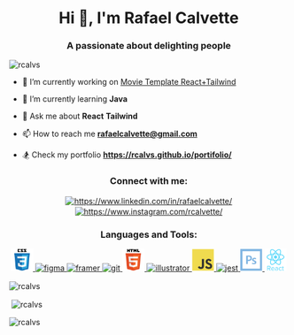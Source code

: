 <h1 align="center">Hi 👋, I'm Rafael Calvette</h1>
<h3 align="center">A passionate about delighting people</h3>

<p align="left"> <img src="https://komarev.com/ghpvc/?username=rcalvs&label=Profile%20views&color=0e75b6&style=flat" alt="rcalvs" /> </p>

- 🔭 I’m currently working on [Movie Template React+Tailwind](https://github.com/rcalvs/MovieReact)

- 🌱 I’m currently learning **Java**

- 💬 Ask me about **React** **Tailwind**

- 📫 How to reach me **rafaelcalvette@gmail.com**

- 🏂 Check my portfolio **https://rcalvs.github.io/portifolio/**

<h3 align="center">Connect with me:</h3>
<p align="center">
<a href="https://linkedin.com/in/https://www.linkedin.com/in/rafaelcalvette/" target="blank"><img align="center" src="https://raw.githubusercontent.com/rahuldkjain/github-profile-readme-generator/master/src/images/icons/Social/linked-in-alt.svg" alt="https://www.linkedin.com/in/rafaelcalvette/" height="30" width="40" /></a>
<a href="https://instagram.com/https://www.instagram.com/rcalvette/" target="blank"><img align="center" src="https://raw.githubusercontent.com/rahuldkjain/github-profile-readme-generator/master/src/images/icons/Social/instagram.svg" alt="https://www.instagram.com/rcalvette/" height="30" width="40" /></a>
</p>

<h3 align="center">Languages and Tools:</h3>
<p align="center"> <a href="https://www.w3schools.com/css/" target="_blank"> <img src="https://raw.githubusercontent.com/devicons/devicon/master/icons/css3/css3-original-wordmark.svg" alt="css3" width="40" height="40"/> </a> <a href="https://www.figma.com/" target="_blank"> <img src="https://www.vectorlogo.zone/logos/figma/figma-icon.svg" alt="figma" width="40" height="40"/> </a> <a href="https://www.framer.com/" target="_blank"> <img src="https://www.vectorlogo.zone/logos/framer/framer-icon.svg" alt="framer" width="40" height="40"/> </a> <a href="https://git-scm.com/" target="_blank"> <img src="https://www.vectorlogo.zone/logos/git-scm/git-scm-icon.svg" alt="git" width="40" height="40"/> </a> <a href="https://www.w3.org/html/" target="_blank"> <img src="https://raw.githubusercontent.com/devicons/devicon/master/icons/html5/html5-original-wordmark.svg" alt="html5" width="40" height="40"/> </a> <a href="https://www.adobe.com/in/products/illustrator.html" target="_blank"> <img src="https://www.vectorlogo.zone/logos/adobe_illustrator/adobe_illustrator-icon.svg" alt="illustrator" width="40" height="40"/> </a> <a href="https://developer.mozilla.org/en-US/docs/Web/JavaScript" target="_blank"> <img src="https://raw.githubusercontent.com/devicons/devicon/master/icons/javascript/javascript-original.svg" alt="javascript" width="40" height="40"/> </a> <a href="https://jestjs.io" target="_blank"> <img src="https://www.vectorlogo.zone/logos/jestjsio/jestjsio-icon.svg" alt="jest" width="40" height="40"/> </a> <a href="https://www.photoshop.com/en" target="_blank"> <img src="https://raw.githubusercontent.com/devicons/devicon/master/icons/photoshop/photoshop-line.svg" alt="photoshop" width="40" height="40"/> </a> <a href="https://reactjs.org/" target="_blank"> <img src="https://raw.githubusercontent.com/devicons/devicon/master/icons/react/react-original-wordmark.svg" alt="react" width="40" height="40"/> </a> </p>

<p><img align="center" src="https://github-readme-stats.vercel.app/api/top-langs?username=rcalvs&show_icons=true&locale=en&layout=compact" alt="rcalvs" /></p>

<p>&nbsp;<img align="center" src="https://github-readme-stats.vercel.app/api?username=rcalvs&show_icons=true&locale=en" alt="rcalvs" /></p>

<p><img align="center" src="https://github-readme-streak-stats.herokuapp.com/?user=rcalvs&" alt="rcalvs" /></p>
